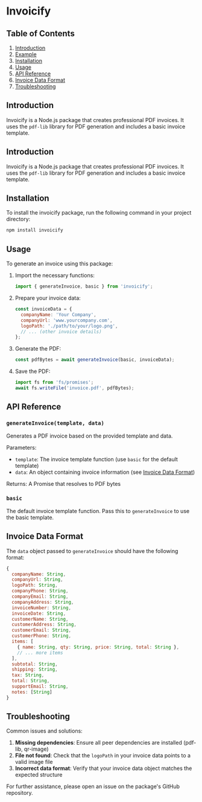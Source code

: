 # Invoicify

## Table of Contents
1. [Introduction](#introduction)
2. [Example](#example)
3. [Installation](#installation)
4. [Usage](#usage)
5. [API Reference](#api-reference)
6. [Invoice Data Format](#invoice-data-format)
7. [Troubleshooting](#troubleshooting)

## Introduction

Invoicify is a Node.js package that creates professional PDF invoices. It uses the `pdf-lib` library for PDF generation and includes a basic invoice template.

## Introduction

Invoicify is a Node.js package that creates professional PDF invoices. It uses the `pdf-lib` library for PDF generation and includes a basic invoice template.

## Installation

To install the invoicify package, run the following command in your project directory:

```bash
npm install invoicify
```

## Usage

To generate an invoice using this package:

1. Import the necessary functions:
   ```javascript
   import { generateInvoice, basic } from 'invoicify';
   ```

2. Prepare your invoice data:
   ```javascript
   const invoiceData = {
     companyName: 'Your Company',
     companyUrl: 'www.yourcompany.com',
     logoPath: './path/to/your/logo.png',
     // ... (other invoice details)
   };
   ```

3. Generate the PDF:
   ```javascript
   const pdfBytes = await generateInvoice(basic, invoiceData);
   ```

4. Save the PDF:
   ```javascript
   import fs from 'fs/promises';
   await fs.writeFile('invoice.pdf', pdfBytes);
   ```

## API Reference

### `generateInvoice(template, data)`

Generates a PDF invoice based on the provided template and data.

Parameters:
- `template`: The invoice template function (use `basic` for the default template)
- `data`: An object containing invoice information (see [Invoice Data Format](#invoice-data-format))

Returns: A Promise that resolves to PDF bytes

### `basic`

The default invoice template function. Pass this to `generateInvoice` to use the basic template.

## Invoice Data Format

The `data` object passed to `generateInvoice` should have the following format:

```javascript
{
  companyName: String,
  companyUrl: String,
  logoPath: String,
  companyPhone: String,
  companyEmail: String,
  companyAddress: String,
  invoiceNumber: String,
  invoiceDate: String,
  customerName: String,
  customerAddress: String,
  customerEmail: String,
  customerPhone: String,
  items: [
    { name: String, qty: String, price: String, total: String },
    // ... more items
  ],
  subtotal: String,
  shipping: String,
  tax: String,
  total: String,
  supportEmail: String,
  notes: [String] 
}
```

## Troubleshooting

Common issues and solutions:

1. **Missing dependencies**: Ensure all peer dependencies are installed (pdf-lib, qr-image)
2. **File not found**: Check that the `logoPath` in your invoice data points to a valid image file
3. **Incorrect data format**: Verify that your invoice data object matches the expected structure

For further assistance, please open an issue on the package's GitHub repository.